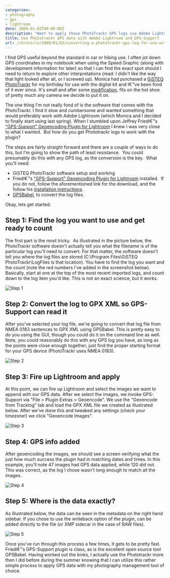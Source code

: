 ```yaml
---
categories:
- photography
- gps
- lightroom
date: 2009-01-02T00:00:00Z
description: "Want to apply those PhotoTrackr GPS logs via Adobe Lightroom and GPS-Support?  It's only five easy steps."
title: Use Phototrackr GPS data with Adobe Lightroom and GPS-Support
url: /chronicle/2009/01/02/converting-a-phototrackr-gps-log-for-use-with-adobe-lightroom/
---
```


I find GPS useful beyond the standard in car or hiking use.  I often jot down GPS coordinates in my notebook when using the Speed Graphic (along with development information for later) so that I can find the exact spot should I need to return to explore other interpretations (read: I didn't like the way that light looked after all, or I screwed up). Monica had purchased a <a href="http://www.gisteq.com/PhotoTrackrProducts.php">GiSTEQ PhotoTrackr</a> for my birthday for use with the digital kit and I€™ve been fond of it ever since.  It's small and after some <a href="http://justinribeiro.com/chronicle/2008/09/05/mounting-a-gisteq-phototrackr-on-a-camera-flash-shoe/">modification</a>, fits on the hot shoe of pretty much any camera we decide to put it on.

The one thing I'm not really fond of is the software that comes with the PhotoTrackr.  I find it slow and cumbersome and wanted something that would preferably work with Adobe Lightroom (which Monica and I decided to finally start using last spring).  When I stumbled upon Jeffrey Friedl€™s <a href="http://regex.info/blog/lightroom-goodies/gps">"GPS-Support" Geoencoding Plugin for Lightroom</a> I knew I was very close to what I wanted.  But how do you get Phototrackr logs to work with the plugin?

The steps are fairly straight forward and there are a couple of ways to do this, but I'm going to show the path of least resistance.  You could presumably do this with any GPS log, as the conversion is the key.  What you'll need:

* GiSTEQ PhotoTrackr software setup and working 
* Friedl€™s <a href="http://regex.info/blog/lightroom-goodies/gps">"GPS-Support" Geoencoding Plugin for Lightroom</a> installed.  If you do not, follow the aforementioned link for the download, and the follow his <a href="http://regex.info/blog/lightroom-goodies/plugin-installation">installation instructions</a>. 
* <a href="http://www.gpsbabel.org/">GPSBabel</a>, to convert the log files. 

Okay, lets get started.

## Step 1: Find the log you want to use and get ready to count 
The first part is the most tricky.  As illustrated in the picture below, the PhotoTrackr software doesn't actually tell you what the filename is of the particular log you'll need to convert.  For that matter, the software doesn't tell you where the log files are stored (C:\Program Files\GiSTEQ PhotoTrackr\LogFiles is that location).  You have to find the log you want and the count (note the red numbers I've added in the screenshot below).  Basically, start at one at the top of the most recent imported logs, and count down to the log item you'd like.  This is not an exact science, but it works.

<img class="aligncenter size-full wp-image-98" title="Step 1" src="/images/blog/2009/01/step1.png" alt="Step 1">

## Step 2: Convert the log to GPX XML so GPS-Support can read it 
After you've selected your log file, we're going to convert that log file from NMEA 0183 sentences to GPX XML using GPSBabel. This is pretty easy to do you using the GUI, though you could do it on the command line as well.  Note, you could reasonably do this with any GPS log you have, as long as the points were close enough together; just find the proper starting format for your GPS device (PhotoTrackr uses NMEA 0183).

<img class="aligncenter size-full wp-image-102" title="Step 2" src="/images/blog/2009/01/step2.png" alt="Step 2">

## Step 3: Fire up Lightroom and apply 
At this point, we can fire up Lightroom and select the images we want to append with our GPS data.  After we select the images, we invoke GPS-Support via "File &gt; Plugin Extras &gt; Geoencode".  We use the "Geoencode from Tracklog" tab and load the GPX XML file we created as illustrated below.  After we've done this and tweaked any settings (check your timezone!) we click "Geoencode Images".

<img class="aligncenter size-full wp-image-103" title="Step 3" src="/images/blog/2009/01/step3.png" alt="Step 3">

## Step 4: GPS info added 
After geoencoding the images, we should see a screen verifying what the just how much success the plugin had in matching dates and times. In this example, you'll note 47 images had GPS data applied, while 120 did not.  This was correct, as the log I chose wasn't long enough to match all the images.

<img class="aligncenter size-full wp-image-105" title="Step 4" src="/images/blog/2009/01/step4.png" alt="Step 4">

## Step 5: Where is the data exactly? 
As illustrated below, the data can be seen in the metadata on the right hand sidebar. If you chose to use the writeback option of the plugin, can be added directly to the file (or XMP sidecar in the case of RAW files).

<img class="aligncenter size-full wp-image-108" title="Step 5" src="/images/blog/2009/01/step5.png" alt="Step 5">

Once you've run through this process a few times, it gets to be pretty fast. Friedl€™s GPS-Support plugin is class, as is the excellent open source tool GPSBabel. Having worked out the kinks, I actually use the Phototrackr more then I did before during the summer knowing that I can utilize this rather simple process to apply GPS data with my photography management tool of choice.
